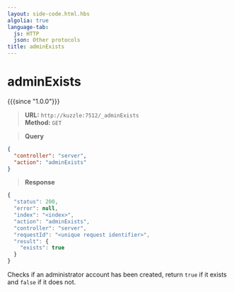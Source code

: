 ```yaml
---
layout: side-code.html.hbs
algolia: true
language-tab:
  js: HTTP
  json: Other protocols
title: adminExists
---
```


# adminExists

{{{since "1.0.0"}}}


<blockquote class="js">
<p>
<b>URL:</b> <code>http://kuzzle:7512/_adminExists</code>  
<br><b>Method:</b> <code>GET</code>
</p>
</blockquote>

<blockquote class="json">
<p>
<b>Query</b>
</p>
</blockquote>


```json
{
  "controller": "server",
  "action": "adminExists"
}
```

>**Response**

```javascript
{
  "status": 200,                     
  "error": null,                     
  "index": "<index>",
  "action": "adminExists",
  "controller": "server",
  "requestId": "<unique request identifier>",
  "result": {
    "exists": true
  }
}
```

Checks if an administrator account has been created, return `true` if it exists and `false` if it does not.
